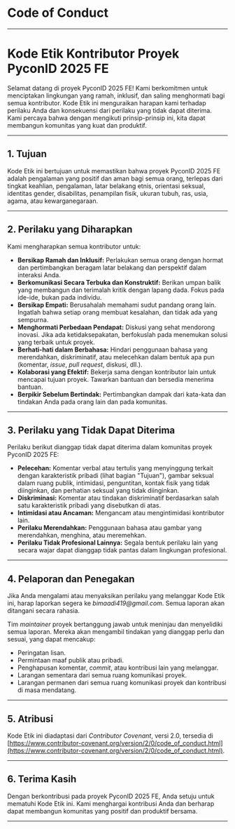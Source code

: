 # Code of Conduct

---

# Kode Etik Kontributor Proyek PyconID 2025 FE

Selamat datang di proyek PyconID 2025 FE! Kami berkomitmen untuk menciptakan lingkungan yang ramah, inklusif, dan saling menghormati bagi semua kontributor. Kode Etik ini menguraikan harapan kami terhadap perilaku Anda dan konsekuensi dari perilaku yang tidak dapat diterima. Kami percaya bahwa dengan mengikuti prinsip-prinsip ini, kita dapat membangun komunitas yang kuat dan produktif.

---

## 1. Tujuan

Kode Etik ini bertujuan untuk memastikan bahwa proyek PyconID 2025 FE adalah pengalaman yang positif dan aman bagi semua orang, terlepas dari tingkat keahlian, pengalaman, latar belakang etnis, orientasi seksual, identitas gender, disabilitas, penampilan fisik, ukuran tubuh, ras, usia, agama, atau kewarganegaraan.

---

## 2. Perilaku yang Diharapkan

Kami mengharapkan semua kontributor untuk:

* **Bersikap Ramah dan Inklusif:** Perlakukan semua orang dengan hormat dan pertimbangkan beragam latar belakang dan perspektif dalam interaksi Anda.
* **Berkomunikasi Secara Terbuka dan Konstruktif:** Berikan umpan balik yang membangun dan terimalah kritik dengan lapang dada. Fokus pada ide-ide, bukan pada individu.
* **Bersikap Empati:** Berusahalah memahami sudut pandang orang lain. Ingatlah bahwa setiap orang membuat kesalahan, dan tidak ada yang sempurna.
* **Menghormati Perbedaan Pendapat:** Diskusi yang sehat mendorong inovasi. Jika ada ketidaksepakatan, berfokuslah pada menemukan solusi yang terbaik untuk proyek.
* **Berhati-hati dalam Berbahasa:** Hindari penggunaan bahasa yang merendahkan, diskriminatif, atau melecehkan dalam bentuk apa pun (komentar, _issue_, _pull request_, diskusi, dll.).
* **Kolaborasi yang Efektif:** Bekerja sama dengan kontributor lain untuk mencapai tujuan proyek. Tawarkan bantuan dan bersedia menerima bantuan.
* **Berpikir Sebelum Bertindak:** Pertimbangkan dampak dari kata-kata dan tindakan Anda pada orang lain dan pada komunitas.

---

## 3. Perilaku yang Tidak Dapat Diterima

Perilaku berikut dianggap tidak dapat diterima dalam komunitas proyek PyconID 2025 FE:

* **Pelecehan:** Komentar verbal atau tertulis yang menyinggung terkait dengan karakteristik pribadi (lihat bagian "Tujuan"), gambar seksual dalam ruang publik, intimidasi, penguntitan, kontak fisik yang tidak diinginkan, dan perhatian seksual yang tidak diinginkan.
* **Diskriminasi:** Komentar atau tindakan diskriminatif berdasarkan salah satu karakteristik pribadi yang disebutkan di atas.
* **Intimidasi atau Ancaman:** Mengancam atau mengintimidasi kontributor lain.
* **Perilaku Merendahkan:** Penggunaan bahasa atau gambar yang merendahkan, menghina, atau meremehkan.
* **Perilaku Tidak Profesional Lainnya:** Segala bentuk perilaku lain yang secara wajar dapat dianggap tidak pantas dalam lingkungan profesional.

---

## 4. Pelaporan dan Penegakan

Jika Anda mengalami atau menyaksikan perilaku yang melanggar Kode Etik ini, harap laporkan segera ke _bimaadi419@gmail.com_. Semua laporan akan ditangani secara rahasia.

Tim _maintainer_ proyek bertanggung jawab untuk meninjau dan menyelidiki semua laporan. Mereka akan mengambil tindakan yang dianggap perlu dan sesuai, yang dapat mencakup:

* Peringatan lisan.
* Permintaan maaf publik atau pribadi.
* Penghapusan komentar, _commit_, atau kontribusi lain yang melanggar.
* Larangan sementara dari semua ruang komunikasi proyek.
* Larangan permanen dari semua ruang komunikasi proyek dan kontribusi di masa mendatang.

---

## 5. Atribusi

Kode Etik ini diadaptasi dari _Contributor Covenant_, versi 2.0, tersedia di [https://www.contributor-covenant.org/version/2/0/code_of_conduct.html](https://www.contributor-covenant.org/version/2/0/code_of_conduct.html).

---

## 6. Terima Kasih

Dengan berkontribusi pada proyek PyconID 2025 FE, Anda setuju untuk mematuhi Kode Etik ini. Kami menghargai kontribusi Anda dan berharap dapat membangun komunitas yang positif dan produktif bersama.

---

